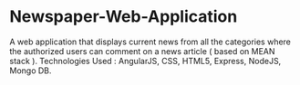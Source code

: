 # Newspaper-Web-Application
A web application that displays current news from all the categories where the authorized users can comment on a news article ( based on MEAN stack ).
Technologies Used : AngularJS, CSS, HTML5, Express, NodeJS, Mongo DB.
